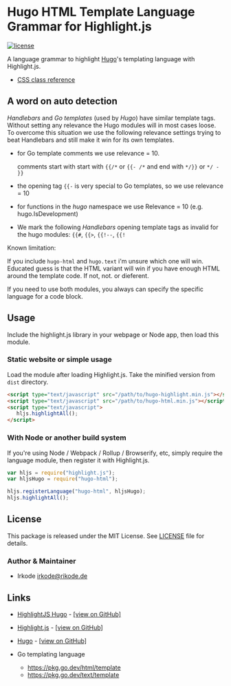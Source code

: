 # Hugo HTML Template Language Grammar for Highlight.js

[![license](https://badgen.net/badge/license/MIT/blue)](LICENSE)

A language grammar to highlight [Hugo](https://gohugo.io)'s templating language with Highlight.js.

- [CSS class reference](css-class-reference.md)

## A word on auto detection

_Handlebars_ and _Go templates_ (used by _Hugo_) have similar template tags. Without setting any relevance the Hugo
modules will in most cases loose. To overcome this situation we use the following relevance settings trying to beat
Handlebars and still make it win for its own templates.

- for Go template comments we use relevance = 10.

   comments start with start with `{{/*` or `{{- /*` and end with `*/}}` or `*/ - }}`

- the opening tag `{{-` is very special to Go templates, so we use relevance = 10

- for functions in the _hugo_ namespace we use Relevance = 10 (e.g. hugo.IsDevelopment)

- We mark the following _Handlebars_ opening template tags as invalid for the hugo modules: `{{#`, `{{>`, `{{!--`, `{{!`

Known limitation:

If you include `hugo-html` and `hugo.text` i'm unsure which one will win. Educated guess is that the HTML variant will
win if you have enough HTML around the template code. If not, not. or dieferent.

If you need to use both modules, you always can specify the specific language for a code block.

## Usage

Include the highlight.js library in your webpage or Node app, then load this module.

### Static website or simple usage

Load the module after loading Highlight.js. Take the minified version from `dist` directory.

```html
<script type="text/javascript" src="/path/to/hugo-highlight.min.js"></script>
<script type="text/javascript" src="/path/to/hugo-html.min.js"></script>
<script type="text/javascript">
   hljs.highlightAll();
</script>
```

<!-- TODO: publish to a CDN later

### Using directly from the UNPKG CDN

```html
<script
   type="text/javascript"
   src="https://unpkg.com/highlightjs-hugo-html@0.1.0/dist/hugo-html.min.js"
></script>
```

-  More info: <https://unpkg.com>
-->

### With Node or another build system

If you're using Node / Webpack / Rollup / Browserify, etc, simply require the language module, then register it with
Highlight.js.

```javascript
var hljs = require("highlight.js");
var hljsHugo = require("hugo-html");

hljs.registerLanguage("hugo-html", hljsHugo);
hljs.highlightAll();
```

## License

This package is released under the MIT License. See [LICENSE](LICENSE) file for details.

### Author & Maintainer

- Irkode <irkode@rikode.de>

## Links

- [HighlightJS Hugo](https://irkode.github.com/highlightjs-hugo-html) -
  [[view on GitHub]](https://github.com/irkode/highlightjs-hugo-html)

- [Highlight.js](https://highlightjs.org/) - [[view on GitHub]](https://github.com/highlightjs/highlight.js)

- [Hugo](https://gohugo.io/) - [[view on GitHub]](https://github.com/gohugoio/hugo)

- Go templating language
   - https://pkg.go.dev/html/template
   - https://pkg.go.dev/text/template

